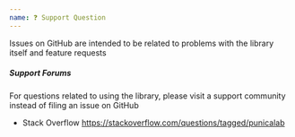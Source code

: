 ```yaml
---
name: ❓ Support Question
---
```


Issues on GitHub are intended to be related to problems with the library itself
and feature requests

##### Support Forums

For questions related to using the library, please visit a support community
instead of filing an issue on GitHub

- Stack Overflow
  https://stackoverflow.com/questions/tagged/punicalab